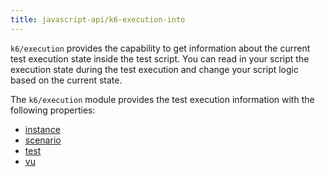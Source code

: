 ```yaml
---
title: javascript-api/k6-execution-into
---
```


`k6/execution` provides the capability to get information about the current test execution state inside the test script. You can read in your script the execution state during the test execution and change your script logic based on the current state.

The `k6/execution` module provides the test execution information with the following properties:

- [instance](https://grafana.com/docs/k6/<K6_VERSION>/javascript-api/k6-execution#instance)
- [scenario](https://grafana.com/docs/k6/<K6_VERSION>/javascript-api/k6-execution#scenario)
- [test](https://grafana.com/docs/k6/<K6_VERSION>/javascript-api/k6-execution#test)
- [vu](https://grafana.com/docs/k6/<K6_VERSION>/javascript-api/k6-execution#vu)

